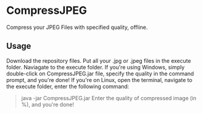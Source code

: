 # CompressJPEG
Compress your JPEG Files with specified quality, offline.

## Usage
Download the repository files. 
Put all your .jpg or .jpeg files in the execute folder.
Naviagate to the execute folder.
If you're using Windows, simply double-click on CompressJPEG.jar file, specify the quality in the command prompt, and you're done!
If you're on Linux, open the terminal, navigate to the execute folder, enter the following command: 
> java -jar CompressJPEG.jar
Enter the quality of compressed image (in %), and you're done!
